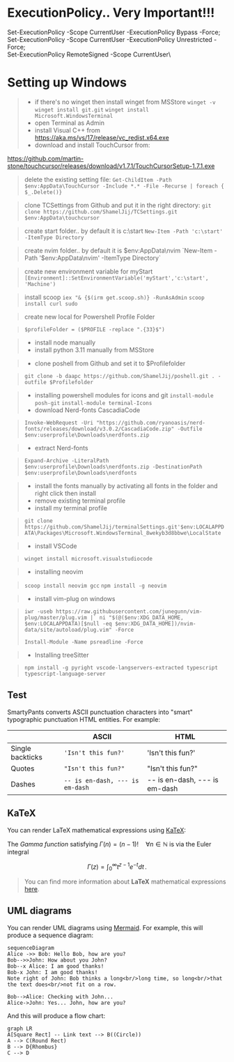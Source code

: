 # ExecutionPolicy.. Very Important!!!
 Set-ExecutionPolicy -Scope CurrentUser -ExecutionPolicy Bypass -Force;\
 Set-ExecutionPolicy -Scope CurrentUser -ExecutionPolicy Unrestricted -Force;\
 Set-ExecutionPolicy RemoteSigned -Scope CurrentUser\

 # Setting up Windows

> - if there's no winget then install winget from MSStore
>   `winget -v`
>   `winget install git.git`
>   `winget install Microsoft.WindowsTerminal`
> - open Terminal as Admin
> - install Visual C++ from https://aka.ms/vs/17/release/vc_redist.x64.exe
> - download and install TouchCursor from:

https://github.com/martin-stone/touchcursor/releases/download/v1.7.1/TouchCursorSetup-1.7.1.exe

> delete the existing setting file:
> `Get-ChildItem -Path $env:AppData\TouchCursor -Include *.* -File -Recurse | foreach { $_.Delete()}`

> clone TCSettings from Github and put it in the right directory:
> `git clone https://github.com/ShamelJij/TCSettings.git $env:AppData\touchcursor`

> create start folder.. by default it is c:\start
> `New-Item -Path 'c:\start' -ItemType Directory`

> create nvim folder.. by default it is $env:AppData\nvim
> `New-Item -Path '$env:AppData\nvim' -ItemType Directory`

> create new environment variable for myStart
> `[Environment]::SetEnvironmentVariable('myStart','c:\start', 'Machine')`

> install scoop
> `iex "& {$(irm get.scoop.sh)} -RunAsAdmin`
> `scoop install curl sudo`

> create new local for Powershell Profile Folder

> `$profileFolder = ($PROFILE -replace ".{33}$")`

> - install node manually
> - install python 3.11 manually from MSStore

> - clone poshell from Github and set it to $Profilefolder

> `git clone -b daapc https://github.com/ShamelJij/poshell.git . -outfile $Profilefolder`

> - installing powershell modules for icons and git
> `install-module posh-git`
> `install-module terminal-Icons`
> - download Nerd-fonts CascadiaCode

> `Invoke-WebRequest -Uri "https://github.com/ryanoasis/nerd-fonts/releases/download/v3.0.2/CascadiaCode.zip" -Outfile $env:userprofile\Downloads\nerdfonts.zip`

> - extract Nerd-fonts

> `Expand-Archive -LiteralPath $env:userprofile\Downloads\nerdfonts.zip -DestinationPath $env:userprofile\Downloads\nerdfonts`

> - install the fonts manually by activating all fonts in the folder and right click then install
> - remove existing terminal profile
> - install my terminal profile

> `git clone https://github.com/ShamelJij/terminalSettings.git'$env:LOCALAPPDATA\Packages\Microsoft.WindowsTerminal_8wekyb3d8bbwe\LocalState`

> - install VSCode

> `winget install microsoft.visualstudiocode`

> - installing neovim

> `scoop install neovim gcc`
> `npm install -g neovim`

> - install vim-plug on windows

> ```
> iwr -useb https://raw.githubusercontent.com/junegunn/vim-plug/master/plug.vim |` ni "$(@($env:XDG_DATA_HOME, $env:LOCALAPPDATA)[$null -eq $env:XDG_DATA_HOME])/nvim-data/site/autoload/plug.vim" -Force
> ```
> `Install-Module -Name psreadline -Force`

> - Installing treeSitter

> `npm install -g pyright vscode-langservers-extracted typescript typescript-language-server`



## Test

SmartyPants converts ASCII punctuation characters into "smart" typographic punctuation HTML entities. For example:

|                |ASCII                          |HTML                         |
|----------------|-------------------------------|-----------------------------|
|Single backticks|`'Isn't this fun?'`            |'Isn't this fun?'            |
|Quotes          |`"Isn't this fun?"`            |"Isn't this fun?"            |
|Dashes          |`-- is en-dash, --- is em-dash`|-- is en-dash, --- is em-dash|


## KaTeX

You can render LaTeX mathematical expressions using [KaTeX](https://khan.github.io/KaTeX/):

The *Gamma function* satisfying $\Gamma(n) = (n-1)!\quad\forall n\in\mathbb N$ is via the Euler integral

$$
\Gamma(z) = \int_0^\infty t^{z-1}e^{-t}dt\,.
$$

> You can find more information about **LaTeX** mathematical expressions [here](http://meta.math.stackexchange.com/questions/5020/mathjax-basic-tutorial-and-quick-reference).


## UML diagrams

You can render UML diagrams using [Mermaid](https://mermaidjs.github.io/). For example, this will produce a sequence diagram:

```mermaid
sequenceDiagram
Alice ->> Bob: Hello Bob, how are you?
Bob-->>John: How about you John?
Bob--x Alice: I am good thanks!
Bob-x John: I am good thanks!
Note right of John: Bob thinks a long<br/>long time, so long<br/>that the text does<br/>not fit on a row.

Bob-->Alice: Checking with John...
Alice->John: Yes... John, how are you?
```

And this will produce a flow chart:

```mermaid
graph LR
A[Square Rect] -- Link text --> B((Circle))
A --> C(Round Rect)
B --> D{Rhombus}
C --> D
```
